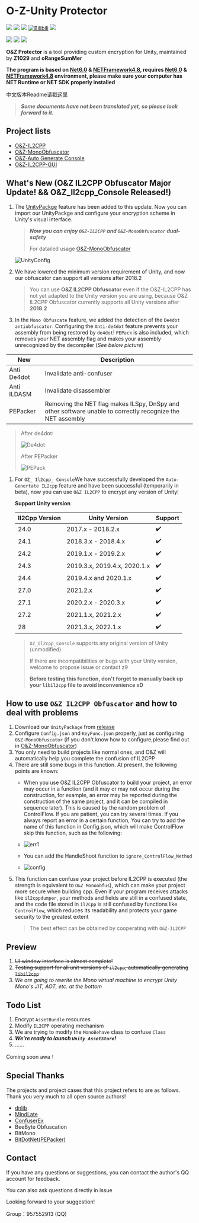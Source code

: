 # O-Z-Unity Protector

![](https://img.shields.io/badge/oRangeSumMer(QQ)-2296401259-green) ![](https://img.shields.io/badge/Z1029(QQ)-3408708525-green) ![](https://img.shields.io/badge/QQGroup-957552913-orange) [![Bilibili](https://img.shields.io/badge/bilibili-%E6%A9%99%E4%B9%8B%E5%A4%8F-blue)](https://space.bilibili.com/79045701) ![](https://img.shields.io/badge/Email-2286401259%40qq.com-yellowgreen)

![](https://img.shields.io/github/stars/Z1029-oRangeSumMer/O-Z-Unity-Protector?style=social) ![](https://img.shields.io/github/downloads/Z1029-oRangeSumMer/O-Z-Unity-Protector/total) ![](https://img.shields.io/github/v/tag/Z1029-oRangeSumMer/O-Z-Unity-Protector)

**O&Z Protector** is a tool providing custom encryption for Unity, maintained by **Z1029** and **oRangeSumMer**

**The program is based on [Net6.0](https://dotnet.microsoft.com/zh-cn/download/dotnet/6.0) & [NETFramework4.8](https://dotnet.microsoft.com/zh-cn/download/dotnet-framework/net48), requires [Net6.0](https://dotnet.microsoft.com/zh-cn/download/dotnet/6.0) & [NETFramework4.8](https://dotnet.microsoft.com/zh-cn/download/dotnet-framework/net48) environment, please make sure your computer has NET Runtime or NET SDK properly installed**

中文版本Readme请戳[这里](README_zh-cn.md)

> ***Some documents have not been translated yet, so please look forward to it.***

## Project lists

- [O&Z-IL2CPP](O&Z_IL2CPP_Security)
- [O&Z-MonoObfuscator](O%26Z_Obfuscator)
- [O&Z-Auto Generate Console](OZ_Il2cpp_Console)
- [O&Z-IL2CPP-GUI](OZ_IL2CPP_GUI)

## What's New (**O&Z IL2CPP Obfuscator Major Update!** && O&Z_Il2cpp_Console Released!)

1. The [UnityPackge](https://github.com/Z1029-oRangeSumMer/O-Z-IL2CPP/releases) feature has been added to this update. Now you can import our UnityPackge and configure your encryption scheme in Unity's visual interface.
   > ***Now you can enjoy `O&Z-IL2CPP` and `O&Z-MonoObfuscator` dual-safety***
   >
   > For datailed usage [O&Z-MonoObfuscator](O%26Z_Obfuscator)

   ![UnityConfig](pics/Unity%20Config.png)

2. We have lowered the minimum version requirement of Unity, and now our obfuscator can support all versions after 2018.2

   > You can use **O&Z IL2CPP Obfuscator** even if the O&Z-IL2CPP has not yet adapted to the Unity version you are using, because O&Z IL2CPP Obfuscator currently supports all Unity versions after **2018.2**

3. In the `Mono Obfuscate` feature, we added the detection of the `De4dot antiobfuscator`. Configuring the `Anti-de4dot` feature prevents your assembly from being restored by `de4dot`! `PEPack` is also included, which removes your NET assembly flag and makes your assembly unrecognized by the decompiler (*See below picture*)

|New                       |Description|
|--------------------------|----|
|Anti De4dot               |Invalidate anti-confuser|
|Anti ILDASM               |Invalidate disassembler|
|PEPacker                  |Removing the NET flag makes ILSpy, DnSpy and other software unable to correctly recognize the NET assembly|

   > After de4dot:
   >
   > ![De4dot](pics/Antide4.png)
   >
   > After PEPacker
   >
   > ![PEPack](pics/pepack.png)

1. For `OZ_ Il2cpp_ Console`We have successfully developed the `Auto-Genertate IL2cpp` feature and have been successful (temporarily in beta), now you can use `O&Z IL2CPP` to encrypt any version of Unity!

   **Support Unity version**

   | Il2Cpp Version | Unity Version                | Support        |
   | -------------- | ---------------------------- |--------------  |
   | 24.0           | 2017.x - 2018.2.x            | ✔️             |
   | 24.1           | 2018.3.x - 2018.4.x          | ✔️             |
   | 24.2           | 2019.1.x - 2019.2.x          | ✔️             |
   | 24.3           | 2019.3.x, 2019.4.x, 2020.1.x | ✔️             |
   | 24.4           | 2019.4.x and 2020.1.x        | ✔️             |
   | 27.0           | 2021.2.x                     | ✔️             |
   | 27.1           | 2020.2.x - 2020.3.x          | ✔️             |
   | 27.2           | 2021.1.x, 2021.2.x           | ✔️             |
   | 28             | 2021.3.x, 2022.1.x           | ✔️             |

   > `OZ_Il2cpp_Console` supports any original version of Unity (unmodified)
   >
   > If there are incompatibilities or bugs with your Unity version, welcome to propose issue or contact z9
   >
   > **Before testing this function, don't forget to manually back up your `libil2cpp` file to avoid inconvenience xD**

## How to use `O&Z IL2CPP Obfuscator` and how to deal with problems

1. Download our `UnityPackage` from [release](https://github.com/Z1029-oRangeSumMer/O-Z-IL2CPP/releases)
2. Configure `Config.json` and `KeyFunc.json` properly, just as configuring `O&Z-MonoObfuscator` (if you don't know how to configure,please find out in [O&Z-MonoObfuscator](O%26Z_Obfuscator/README.md))
3. You only need to build projects like normal ones, and O&Z will automatically help you complete the confusion of IL2CPP
4. There are still some bugs in this function. At present, the following points are known:
   - When you use O&Z IL2CPP Obfuscator to build your project, an error may occur in a function (and it may or may not occur during the construction, for example, an error may be reported during the construction of the same project, and it can be compiled in sequence later). This is caused by the random problem of ControlFlow. If you are patient, you can try several times. If you always report an error in a certain function, You can try to add the name of this function in Config.json, which will make ControlFlow skip this function, such as the following:

   - ![err1](pics/err1.png)

   - You can add the HandleShoot function to `ignore_ControlFlow_Method`

   - ![config](pics/config.png)
5. This function can confuse your project before IL2CPP is executed (the strength is equivalent to `O&Z Monoobfus`), which can make your project more secure when building cpp. Even if your program receives attacks like `il2cppdumper`, your methods and fields are still in a confused state, and the code file stored in `il2Cpp` is still confused by functions like `ControlFlow`, which reduces its readability and protects your game security to the greatest extent
   > The best effect can be obtained by cooperating with `O&Z-IL2CPP`

## Preview

1. ~~UI window interface is almost complete!~~
2. ~~Testing support for all unit versions of `il2cpp`, automatically generating `libil2cpp`~~
3. *We are going to rewrite the Mono virtual machine to encrypt Unity Mono's JIT, AOT, etc. at the bottom*

## Todo List

1. Encrypt `AssetBundle` resources
2. Modify `IL2CPP` operating mechanism
3. We are trying to modify the `MonoBehave` class to confuse `Class`
4. ***We're ready to launch `Unity AssetStore`!***
5. ......

Coming soon awa！

## Special Thanks

The projects and project cases that this project refers to are as follows. Thank you very much to all open source authors!

- [dnlib](https://github.com/0xd4d/dnlib)
- [MindLate](https://github.com/Sato-Isolated/MindLated)
- [ConfuserEx](https://github.com/yck1509/ConfuserEx)
- BeeByte Obfuscation
- BitMono
- [BitDotNet(PEPacker)](https://github.com/0x59R11/BitDotNet)

## Contact

If you have any questions or suggestions, you can contact the author's QQ account for feedback.

You can also ask questions directly in issue

Looking forward to your suggestion!

Group：957552913 (QQ)
